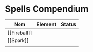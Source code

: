 # Spells Compendium

| Nom          | Element | Status |
| ---          | ---     | ---    |
| [[Fireball]] |         |        |
| [[Spark]]    |         |        |
|              |         |        |











